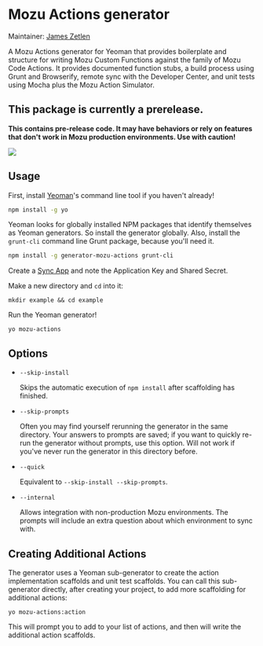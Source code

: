 # Mozu Actions generator

Maintainer: [James Zetlen](https://github.com/zetlen)

A Mozu Actions generator for Yeoman that provides boilerplate and structure for writing Mozu Custom Functions against the family of Mozu Code Actions. It provides documented function stubs, a build process using Grunt and Browserify, remote sync with the Developer Center, and unit tests using Mocha plus the Mozu Action Simulator.

## This package is currently a prerelease.
**This contains pre-release code. It may have behaviors or rely on features that don't work in Mozu production environments. Use with caution!**

![](http://i.imgur.com/01FRhEd.png)

## Usage

First, install [Yeoman](http://yeoman.io)'s command line tool if you haven't already!

```bash
npm install -g yo
```

Yeoman looks for globally installed NPM packages that identify themselves as Yeoman generators. So install the generator globally. Also, install the `grunt-cli` command line Grunt package, because you'll need it.

```bash
npm install -g generator-mozu-actions grunt-cli
```

Create a [Sync App](./docs/sync-app.md) and note the Application Key and Shared Secret.

Make a new directory and `cd` into it:
```
mkdir example && cd example
```

Run the Yeoman generator!
```
yo mozu-actions
```

## Options

* `--skip-install`
  
  Skips the automatic execution of `npm install` after scaffolding has finished.

* `--skip-prompts`

  Often you may find yourself rerunning the generator in the same directory. Your answers to prompts are saved; if you want to quickly re-run the generator without prompts, use this option. Will not work if you've never run the generator in this directory before.

* `--quick`
  
  Equivalent to `--skip-install --skip-prompts`.

* `--internal`

  Allows integration with non-production Mozu environments. The prompts will include an extra question about which environment to sync with.


## Creating Additional Actions

The generator uses a Yeoman sub-generator to create the action implementation scaffolds and unit test scaffolds. You can call this sub-generator directly, after creating your project, to add more scaffolding for additional actions:

```
yo mozu-actions:action
```

This will prompt you to add to your list of actions, and then will write the additional action scaffolds.